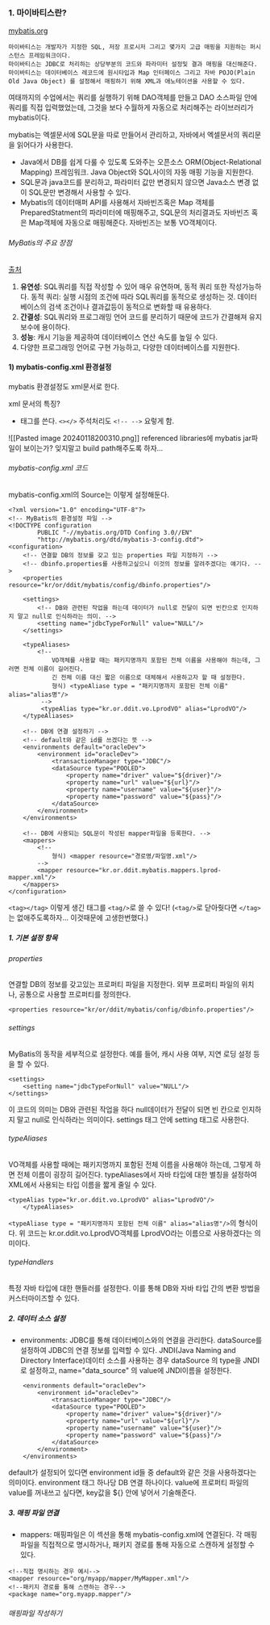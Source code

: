 ### 1. 마이바티스란?
[mybatis.org](https://mybatis.org/mybatis-3/ko/)

```
마이바티스는 개발자가 지정한 SQL, 저장 프로시저 그리고 몇가지 고급 매핑을 지원하는 퍼시스턴스 프레임워크이다.
마이바티스는 JDBC로 처리하는 상당부분의 코드와 파라미터 설정및 결과 매핑을 대신해준다.
마이바티스는 데이터베이스 레코드에 원시타입과 Map 인터페이스 그리고 자바 POJO(Plain Old Java Object) 를 설정해서 매핑하기 위해 XML과 애노테이션을 사용할 수 있다.
```

여태까지의 수업에서는 쿼리를 실행하기 위해 DAO객체를 만들고 DAO 소스파일 안에 쿼리를 직접 입력했었는데, 그것을 보다 수월하게 자동으로 처리해주는 라이브러리가 mybatis이다.

mybatis는 엑셀문서에 SQL문을 따로 만들어서 관리하고, 자바에서 엑셀문서의 쿼리문을 읽어다가 사용한다.

- Java에서 DB를 쉽게 다룰 수 있도록 도와주는 오픈소스 ORM(Object-Relational Mapping) 프레임워크.
	Java Object와 SQL사이의 자동 매핑 기능을 지원한다.
- SQL문과 java코드를 분리하고, 파라미터 값만 변경되지 않으면 Java소스 변경 없이 SQL문만 변경해서 사용할 수 있다.
- Mybatis의 데이터매퍼 API를 사용해서 자바빈즈혹은 Map 객체를 PreparedStatment의 파라미터에 매핑해주고, SQL문의 처리결과도 자바빈즈 혹은 Map객체에 자동으로 매핑해준다.
	자바빈즈는 보통 VO객체이다.

###### MyBatis의 주요 장점
[출처](https://ccomccomhan.tistory.com/130)
1. **유연성**: SQL쿼리를 직접 작성할 수 있어 매우 유연하며, 동적 쿼리 또한 작성가능하다.
	동적 쿼리: 실행 시점의 조건에 따라 SQL쿼리를 동적으로 생성하는 것.
	데이터베이스의 검색 조건이나 결과값등이 동적으로 변화할 때 유용하다.
2. **간결성**: SQL쿼리와 프로그래밍 언어 코드를 분리하기 때문에 코드가 간결해져 유지보수에 용이하다.
3. **성능**: 캐시 기능을 제공하여 데이터베이스 연산 속도를 높일 수 있다.
4. 다양한 프로그래밍 언어로 구현 가능하고, 다양한 데이터베이스를 지원한다.

#### 1) mybatis-config.xml 환경설정
mybatis 환경설정도 xml문서로 한다.

xml 문서의 특징?
- 태그를 쓴다. ``<></>`` 주석처리도 ``<!-- -->`` 요렇게 함.

![[Pasted image 20240118200310.png]]
referenced libraries에 mybatis jar파일이 보이는가?
잊지말고 build path해주도록 하자...
###### mybatis-config.xml 코드
mybatis-config.xml의 Source는 이렇게 설정해둔다.
```
<?xml version="1.0" encoding="UTF-8"?>
<!-- MyBatis의 환경설정 파일 -->
<!DOCTYPE configuration
        PUBLIC "-//mybatis.org/DTD Confing 3.0//EN"
        "http://mybatis.org/dtd/mybatis-3-config.dtd">
<configuration>
	<!-- 연결할 DB의 정보를 갖고 있는 properties 파일 지정하기 -->
	<!-- dbinfo.properties를 사용하고싶으니 이것의 정보를 알려주겠다는 얘기다. -->
	<properties resource="kr/or/ddit/mybatis/config/dbinfo.properties"/>
	
	<settings>
		<!-- DB와 관련된 작업을 하는데 데이터가 null로 전달이 되면 빈칸으로 인지하지 말고 null로 인식하라는 의미. -->
		<setting name="jdbcTypeForNull" value="NULL"/>
	</settings>
	
	<typeAliases>
		<!--
			VO객체를 사용할 때는 패키지명까지 포함된 전체 이름을 사용해야 하는데, 그러면 전체 이름이 길어진다.
			긴 전체 이름 대신 짧은 이름으로 대체해서 사용하고자 할 때 설정한다.
			형식) <typeAliase type = "패키지명까지 포함된 전체 이름" alias="alias명"/>
		 -->
		 <typeAlias type="kr.or.ddit.vo.LprodVO" alias="LprodVO"/>
	</typeAliases>
	
	<!-- DB에 연결 설정하기 -->
	<!-- default와 같은 id를 쓰겠다는 뜻 -->
	<environments default="oracleDev">
		<environment id="oracleDev">
			<transactionManager type="JDBC"/>
			<dataSource type="POOLED">
				<property name="driver" value="${driver}"/>
				<property name="url" value="${url}"/>
				<property name="username" value="${user}"/>
				<property name="password" value="${pass}"/>
			</dataSource>
		</environment>
	</environments>
	
	<!-- DB에 사용되는 SQL문이 작성된 mapper파일을 등록한다. -->
	<mappers>
		<!-- 
			형식) <mapper resource="경로명/파일명.xml"/>
		-->
		<mapper resource="kr.or.ddit.mybatis.mappers.lprod-mapper.xml"/>
	</mappers>
</configuration>
```

``<tag></tag>`` 이렇게 생긴 태그를 ``<tag/>``로 쓸 수 있다!
(``<tag/>``로 닫아줫다면 ``</tag>``는 없애주도록하자... 이것때문에 고생한번했다.)

##### 1. 기본 설정 항목
###### properties
연결할 DB의 정보를 갖고있는 프로퍼티 파일을 지정한다.
외부 프로퍼티 파일의 위치나, 공통으로 사용할 프로퍼티를 정의한다.
```
<properties resource="kr/or/ddit/mybatis/config/dbinfo.properties"/>
```

###### settings
MyBatis의 동작을 세부적으로 설정한다.
예를 들어, 캐시 사용 여부, 지연 로딩 설정 등을 할 수 있다.
```
<settings>
	<setting name="jdbcTypeForNull" value="NULL"/>
</settings>
```
이 코드의 의미는 DB와 관련된 작업을 하다 null데이터가 전달이 되면 빈 칸으로 인지하지 말고 null로 인식하라는 의미이다.
settings 태그 안에 setting 태그로 사용한다.

###### typeAliases
VO객체를 사용할 때에는 패키지명까지 포함된 전체 이름을 사용해야 하는데, 그렇게 하면 전체 이름이 굉장히 길어진다. 
typeAliases에서 자바 타입에 대한 별칭을 설정하여 XML에서 사용되는 타입 이름을 짧게 줄일 수 있다.

```
<typeAlias type="kr.or.ddit.vo.LprodVO" alias="LprodVO"/>
	</typeAliases>
```

``<typeAliase type = "패키지명까지 포함된 전체 이름" alias="alias명"/>``의 형식이다. 위 코드는 kr.or.ddit.vo.LprodVO객체를 LprodVO라는 이름으로 사용하겠다는 의미이다.
###### typeHandlers 
특정 자바 타입에 대한 핸들러를 설정한다.
이를 통해 DB와 자바 타입 간의 변환 방법을 커스터마이즈할 수 있다.
##### 2. 데이터 소스 설정
- environments: JDBC를 통해 데이터베이스와의 연결을 관리한다. dataSource를 설정하여 JDBC의 연결 정보를 입력할 수 있다.
	JNDI(Java Naming and Directory Interface)데이터 소스를 사용하는 경우
	dataSource 의 type을 JNDI로 설정하고, name="data_source" 의 value에 JNDI이름을 설정한다.

```
	<environments default="oracleDev">
		<environment id="oracleDev">
			<transactionManager type="JDBC"/>
			<dataSource type="POOLED">
				<property name="driver" value="${driver}"/>
				<property name="url" value="${url}"/>
				<property name="username" value="${user}"/>
				<property name="password" value="${pass}"/>
			</dataSource>
		</environment>
	</environments>
```
default가 설정되어 있다면 environment id들 중 default와 같은 것을 사용하겠다는 의미이다. 
environment 태그 하나당 DB 연결 하나이다.
value에 프로퍼티 파일의 value를 꺼내쓰고 싶다면, key값을 ${} 안에 넣어서 기술해준다.

##### 3. 매핑 파일 연결
- mappers: 매핑파일은 이 섹션을 통해 mybatis-config.xml에 연결된다. 각 매핑 파일을 직접적으로 명시하거나, 패키지 경로를 통해 자동으로 스캔하게 설정할 수 있다.
```
<!--직접 명시하는 경우 예시-->
<mapper resource="org/myapp/mapper/MyMapper.xml"/>
<!--패키지 경로를 통해 스캔하는 경우-->
<package name="org.myapp.mapper"/>
```


###### 매핑파일 작성하기
